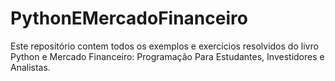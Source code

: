 # PythonEMercadoFinanceiro
Este repositório contem todos os exemplos e exercícios resolvidos do livro Python e Mercado Financeiro: Programação Para Estudantes, Investidores e Analistas.
